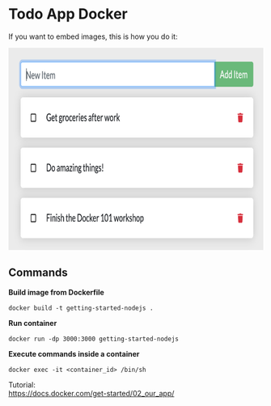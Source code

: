 # Todo App Docker
If you want to embed images, this is how you do it:  

<!--![Demo](todo-list-sample.png)-->
<img src="todo-list-sample.png" alt="drawing" height="400" />

## Commands  
**Build image from Dockerfile**
```
docker build -t getting-started-nodejs .
```

**Run container**
```
docker run -dp 3000:3000 getting-started-nodejs
```

**Execute commands inside a container**
```
docker exec -it <container_id> /bin/sh
```

Tutorial:  
https://docs.docker.com/get-started/02_our_app/  